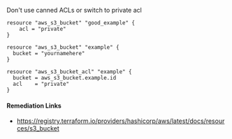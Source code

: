 
Don't use canned ACLs or switch to private acl

```hcl
resource "aws_s3_bucket" "good_example" {
	acl = "private"
}

```
```hcl
resource "aws_s3_bucket" "example" {
  bucket = "yournamehere"
}

resource "aws_s3_bucket_acl" "example" {
  bucket = aws_s3_bucket.example.id
  acl    = "private"
}
```

#### Remediation Links
 - https://registry.terraform.io/providers/hashicorp/aws/latest/docs/resources/s3_bucket

